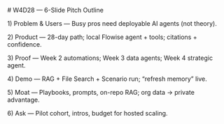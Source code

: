 \# W4D28 — 6-Slide Pitch Outline



1\) Problem \& Users — Busy pros need deployable AI agents (not theory).

2\) Product — 28-day path; local Flowise agent + tools; citations + confidence.

3\) Proof — Week 2 automations; Week 3 data agents; Week 4 strategic agent.

4\) Demo — RAG + File Search + Scenario run; “refresh memory” live.

5\) Moat — Playbooks, prompts, on-repo RAG; org data → private advantage.

6\) Ask — Pilot cohort, intros, budget for hosted scaling.



